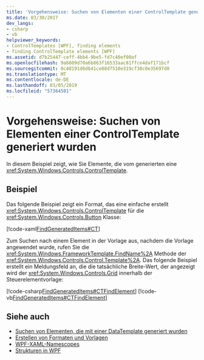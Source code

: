 ```yaml
---
title: 'Vorgehensweise: Suchen von Elementen einer ControlTemplate generiert wurden'
ms.date: 03/30/2017
dev_langs:
- csharp
- vb
helpviewer_keywords:
- ControlTemplates [WPF], finding elements
- finding ControlTemplate elements [WPF]
ms.assetid: d7b25447-ceff-4bb4-9be5-fd7c40ef00af
ms.openlocfilehash: 9a6609d70a6b863f16533aac81ffce4daf171bcf
ms.sourcegitcommit: 0c48191d6d641ce88d7510e319cf38c0e35697d0
ms.translationtype: MT
ms.contentlocale: de-DE
ms.lasthandoff: 03/05/2019
ms.locfileid: "57364501"
---
```

# <a name="how-to-find-controltemplate-generated-elements"></a>Vorgehensweise: Suchen von Elementen einer ControlTemplate generiert wurden
In diesem Beispiel zeigt, wie Sie Elemente, die vom generierten eine <xref:System.Windows.Controls.ControlTemplate>.  
  
## <a name="example"></a>Beispiel  
 Das folgende Beispiel zeigt ein Format, das eine einfache erstellt <xref:System.Windows.Controls.ControlTemplate> für die <xref:System.Windows.Controls.Button> Klasse:  
  
 [!code-xaml[FindGeneratedItems#CT](~/samples/snippets/csharp/VS_Snippets_Wpf/FindGeneratedItems/CSharp/Window1.xaml#ct)]  
  
 Zum Suchen nach einem Element in der Vorlage aus, nachdem die Vorlage angewendet wurde, rufen Sie die <xref:System.Windows.FrameworkTemplate.FindName%2A> Methode der <xref:System.Windows.Controls.Control.Template%2A>. Das folgende Beispiel erstellt ein Meldungsfeld an, die die tatsächliche Breite-Wert, der angezeigt wird der <xref:System.Windows.Controls.Grid> innerhalb der Steuerelementvorlage:  
  
 [!code-csharp[FindGeneratedItems#CTFindElement](~/samples/snippets/csharp/VS_Snippets_Wpf/FindGeneratedItems/CSharp/Window1.xaml.cs#ctfindelement)]
 [!code-vb[FindGeneratedItems#CTFindElement](~/samples/snippets/visualbasic/VS_Snippets_Wpf/FindGeneratedItems/VisualBasic/Window1.xaml.vb#ctfindelement)]  
  
## <a name="see-also"></a>Siehe auch
- [Suchen von Elementen, die mit einer DataTemplate generiert wurden](../data/how-to-find-datatemplate-generated-elements.md)
- [Erstellen von Formaten und Vorlagen](styling-and-templating.md)
- [WPF-XAML-Namescopes](../advanced/wpf-xaml-namescopes.md)
- [Strukturen in WPF](../advanced/trees-in-wpf.md)
